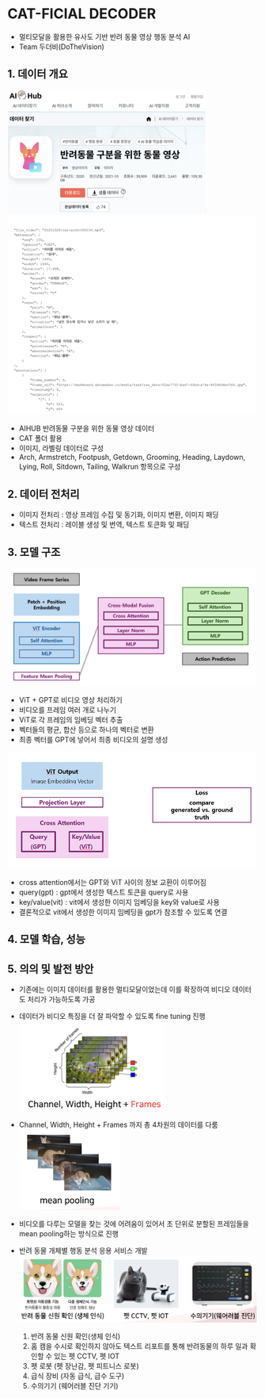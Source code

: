 # CAT-FICIAL DECODER
- 멀티모달을 활용한 유사도 기반 반려 동물 영상 행동 분석 AI
- Team 두더비(DoTheVision) 




## 1. 데이터 개요
![데이터 출처](images/16.PNG)
![데이터 코드](images/24.PNG)



- AIHUB 반려동물 구분을 위한 동물 영상 데이터
- CAT 폴더 활용
- 이미지, 라벨링 데이터로 구성
- Arch, Armstretch, Footpush, Getdown, Grooming, Heading, Laydown, Lying, Roll, Sitdown, Tailing, Walkrun 항목으로 구성





## 2. 데이터 전처리
- 이미지 전처리 : 영상 프레임 수집 및 동기화, 이미지 변환, 이미지 패딩
- 텍스트 전처리 : 레이블 생성 및 번역, 텍스트 토큰화 및 패딩



## 3. 모델 구조
![모델 사진](images/17.PNG)
- ViT + GPT로 비디오 영상 처리하기
- 비디오를 프레임 여러 개로 나누기
- ViT로 각 프레임의 임베딩 벡터 추출
- 벡터들의 평균, 합산 등으로 하나의 벡터로 변환
- 최종 벡터를 GPT에 넣어서 최종 비디오의 설명 생성



![모델 사진](images/18.PNG)
- cross attention에서는 GPT와 ViT 사이의 정보 교환이 이루어짐
- query(gpt) : gpt에서 생성한 텍스트 토큰을 query로 사용
- key/value(vit) : vit에서 생성한 이미지 임베딩을 key와 value로 사용
- 결론적으로 vit에서 생성한 이미지 임베딩을 gpt가 참조할 수 있도록 연결


## 4. 모델 학습, 성능



## 5. 의의 및 발전 방안
- 기존에는 이미지 데이터를 활용한 멀티모달이었는데 이를 확장하여 비디오 데이터도 처리가 가능하도록 가공
- 데이터가 비디오 특징을 더 잘 파악할 수 있도록 fine tuning 진행
![4차원 사진](images/20.PNG)
- Channel, Width, Height + Frames 까지 총 4차원의 데이터를 다룸
![mean pooling 사진](images/21.PNG)
- 비디오를 다루는 모델을 찾는 것에 어려움이 있어서 초 단위로 분할된 프레임들을 mean pooling하는 방식으로 진행

- 반려 동물 개체별 행동 분석 응용 서비스 개발
![발전 방안 사진](images/23.PNG)
  1) 반려 동물 신원 확인(생체 인식)
  2) 홈 캠을 수시로 확인하지 않아도 텍스트 리포트를 통해 반려동물의 하루 일과 확인할 수 있는 펫 CCTV, 펫 IOT
  3) 펫 로봇 (펫 장난감, 펫 피트니스 로봇)
  4) 급식 장비 (자동 급식, 급수 도구)
  5) 수의기기 (웨어러블 진단 기기)



